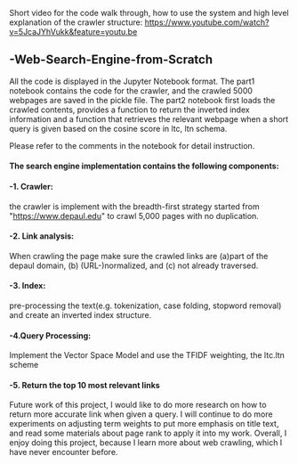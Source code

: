 Short video for the code walk through, how to use the system and high level explanation of the crawler structure: https://www.youtube.com/watch?v=5JcaJYhVukk&feature=youtu.be

## -Web-Search-Engine-from-Scratch

All the code is displayed in the Jupyter Notebook format. The part1 notebook contains the code for the crawler, and the crawled 5000 webpages are saved in the pickle file. The part2 notebook first loads the crawled contents, provides a function to return the inverted index information and a function that retrieves the relevant webpage when a short query is given based on the cosine score in ltc, ltn schema. 

Please refer to the comments in the notebook for detail instruction.

#### The search engine implementation contains the following components:

#### -1. Crawler: 
the crawler is implement with the breadth-first strategy started from "https://www.depaul.edu" to crawl 5,000 pages with no duplication.

#### -2. Link analysis: 
When crawling the page make sure the crawled links are (a)part of the depaul domain, (b) (URL-)normalized, and (c) not already traversed.

#### -3. Index: 
pre-processing the text(e.g. tokenization, case folding, stopword removal) and create an inverted index structure.

#### -4.Query Processing: 
Implement the Vector Space Model and use the TFIDF weighting, the ltc.ltn scheme 

#### -5. Return the top 10 most relevant links

Future work of this project, I would like to do more research on how to return more accurate link when given a query. I will continue to do more experiments on adjusting term weights to put more emphasis on title text, and read some materials about page rank to apply it into my work. Overall, I enjoy doing this project, because I learn more about web crawling, which I have never encounter before.
